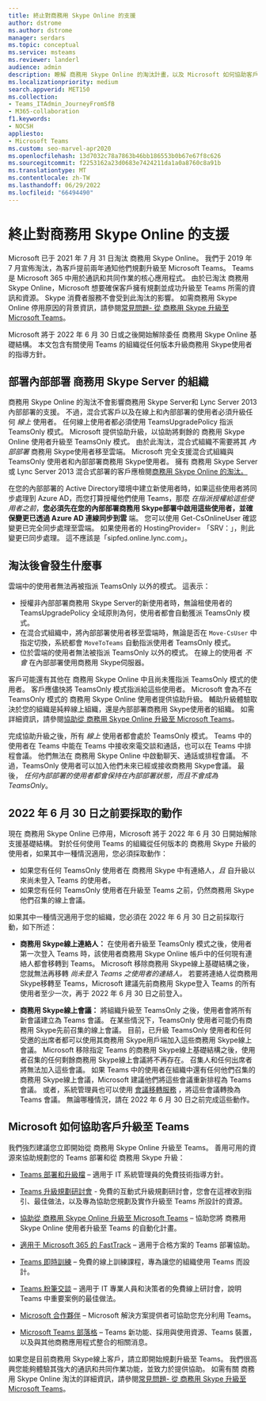 ```yaml
---
title: 終止對商務用 Skype Online 的支援
author: dstrome
ms.author: dstrome
manager: serdars
ms.topic: conceptual
ms.service: msteams
ms.reviewer: landerl
audience: admin
description: 瞭解 商務用 Skype Online 的淘汰計畫，以及 Microsoft 如何協助客戶移轉至 Teams。
ms.localizationpriority: medium
search.appverid: MET150
ms.collection:
- Teams_ITAdmin_JourneyFromSfB
- M365-collaboration
f1.keywords:
- NOCSH
appliesto:
- Microsoft Teams
ms.custom: seo-marvel-apr2020
ms.openlocfilehash: 13d7032c78a7863b46bb186553b0b67e67f8c626
ms.sourcegitcommit: f2253162a23d0683e7424211da1a0a8760c8a91b
ms.translationtype: MT
ms.contentlocale: zh-TW
ms.lasthandoff: 06/29/2022
ms.locfileid: "66494490"
---
```

# <a name="skype-for-business-online-retirement"></a>終止對商務用 Skype Online 的支援

Microsoft 已于 2021 年 7 月 31 日淘汰 商務用 Skype Online。 我們于 2019 年 7 月宣佈淘汰，為客戶提前兩年通知他們規劃升級至 Microsoft Teams。 Teams 是 Microsoft 365 中用於通訊和共同作業的核心應用程式。 由於已淘汰 商務用 Skype Online，Microsoft 想要確保客戶擁有規劃並成功升級至 Teams 所需的資訊和資源。  Skype 消費者服務不會受到此淘汰的影響。 如需商務用 Skype Online 停用原因的背景資訊，請參閱[常見問題- 從 商務用 Skype 升級至 Microsoft Teams](FAQ-journey.yml)。

Microsoft 將于 2022 年 6 月 30 日或之後開始解除委任 商務用 Skype Online 基礎結構。 本文包含有關使用 Teams 的組織從任何版本升級商務用 Skype使用者的指導方針。


## <a name="organizations-with-on-premises-deployments-of-skype-for-business-server"></a>部署內部部署 商務用 Skype Server 的組織

商務用 Skype Online 的淘汰不會影響商務用 Skype Server和 Lync Server 2013 內部部署的支援。 不過，混合式客戶以及在線上和內部部署的使用者必須升級任何 *線上* 使用者。 任何線上使用者都必須使用 TeamsUpgradePolicy 指派 TeamsOnly 模式。 Microsoft 提供協助升級，以協助將剩餘的 商務用 Skype Online 使用者升級至 TeamsOnly 模式。 由於此淘汰，混合式組織不需要將其 *內部部署* 商務用 Skype使用者移至雲端。 Microsoft 完全支援混合式組織與 TeamsOnly 使用者和內部部署商務用 Skype使用者。 擁有 商務用 Skype Server 或 Lync Server 2013 混合式部署的客戶應檢閱[商務用 Skype Online 的淘汰。](/skypeforbusiness/hybrid/plan-hybrid-connectivity#implications-of-the-upcoming-retirement-of-skype-for-business-online)

在您的內部部署的 Active Directory環境中建立新使用者時，如果這些使用者將同步處理到 Azure AD，而您打算授權他們使用 Teams，那麼 *在指派授權給這些使用者之前*，**您必須先在您的內部部署商務用 Skype部署中啟用這些使用者，並確保變更已透過 Azure AD 連線同步到雲** 端。  您可以使用 Get-CsOnlineUser 確認變更已完全同步處理至雲端。 如果使用者的 HostingProvider= 「SRV：」，則此變更已同步處理。  這不應該是「sipfed.online.lync.com」。   

## <a name="what-to-expect-post-retirement"></a>淘汰後會發生什麼事

雲端中的使用者無法再被指派 TeamsOnly 以外的模式。 這表示：

 - 授權非內部部署商務用 Skype Server的新使用者時，無論租使用者的 TeamsUpgradePolicy 全域原則為何，使用者都會自動獲派 TeamsOnly 模式。
 - 在混合式組織中，將內部部署使用者移至雲端時，無論是否在 `Move-CsUser` 中指定切換，系統都會 `MoveToTeams` 自動指派使用者 TeamsOnly 模式。
 - 位於雲端的使用者無法被指派 TeamsOnly 以外的模式。 在線上的使用者 *不會* 在內部部署使用商務用 Skype伺服器。

客戶可能還有其他在 商務用 Skype Online 中且尚未獲指派 TeamsOnly 模式的使用者。 客戶應儘快將 TeamsOnly 模式指派給這些使用者。 Microsoft 會為不在 TeamsOnly 模式的 商務用 Skype Online 使用者提供協助升級。 輔助升級體驗取決於您的組織是純粹線上組織，還是內部部署商務用 Skype使用者的組織。 如需詳細資訊，請參閱[協助從 商務用 Skype Online 升級至 Microsoft Teams](upgrade-assisted.md)。

完成協助升級之後，所有 *線上* 使用者都會處於 TeamsOnly 模式。 Teams 中的使用者在 Teams 中能在 Teams 中接收來電交談和通話，也可以在 Teams 中排程會議。 他們無法在 商務用 Skype Online 中啟動聊天、通話或排程會議。  不過，TeamsOnly 使用者可以加入他們未來已經或接收商務用 Skype會議。 最後， *任何內部部署的使用者都會保持在內部部署狀態，而且不會成為 TeamsOnly*。

## <a name="actions-to-take-before-june-30-2022"></a>2022 年 6 月 30 日之前要採取的動作
現在 商務用 Skype Online 已停用，Microsoft 將于 2022 年 6 月 30 日開始解除支援基礎結構。  對於任何使用 Teams 的組織從任何版本的 商務用 Skype 升級的使用者，如果其中一種情況適用，您必須採取動作：

- 如果您有任何 TeamsOnly 使用者在 商務用 Skype 中有連絡人，*且* 自升級以來尚未登入 Teams 的使用者。
- 如果您有任何 TeamsOnly 使用者在升級至 Teams 之前，仍然商務用 Skype他們召集的線上會議。

如果其中一種情況適用于您的組織，您必須在 2022 年 6 月 30 日之前採取行動，如下所述：

 - **商務用 Skype線上連絡人：** 在使用者升級至 TeamsOnly 模式之後，使用者第一次登入 Teams 時，該使用者商務用 Skype Online 帳戶中的任何現有連絡人都會移轉到 Teams。 Microsoft 移除商務用 Skype線上基礎結構之後，您就無法再移轉 *尚未登入 Teams 之使用者的連絡人。* 若要將連絡人從商務用 Skype移轉至 Teams，Microsoft 建議先前商務用 Skype登入 Teams 的所有使用者至少一次，再于 2022 年 6 月 30 日之前登入。

 - **商務用 Skype線上會議：** 將組織升級至 TeamsOnly 之後，使用者會將所有新會議建立為 Teams 會議。 在某些情況下，TeamsOnly 使用者可能仍有商務用 Skype先前召集的線上會議。 目前，已升級 TeamsOnly 使用者和任何受邀的出席者都可以使用其商務用 Skype用戶端加入這些商務用 Skype線上會議。 Microsoft 移除指定 Teams 的商務用 Skype線上基礎結構之後，使用者召集的任何剩餘商務用 Skype線上會議將不再存在。 召集人和任何出席者將無法加入這些會議。 如果 Teams 中的使用者在組織中還有任何他們召集的商務用 Skype線上會議，Microsoft 建議他們將這些會議重新排程為 Teams 會議。 或者，系統管理員也可以使用 [會議移轉服務](/skypeforbusiness/audio-conferencing-in-office-365/setting-up-the-meeting-migration-service-mms#trigger-meeting-migration-manually-via-powershell-cmdlet) ，將這些會議轉換為 Teams 會議。 無論哪種情況，請在 2022 年 6 月 30 日之前完成這些動作。  


## <a name="how-microsoft-is-helping-customers-upgrade-to-teams"></a>Microsoft 如何協助客戶升級至 Teams

我們強烈建議您立即開始從 商務用 Skype Online 升級至 Teams。 善用可用的資源來協助規劃您的 Teams 部署和從 商務用 Skype 升級：

- [Teams 部署和升級檔](upgrade-start-here.md) – 適用于 IT 系統管理員的免費技術指導方針。

- [Teams 升級規劃研討會](./upgrade-workshops-landing-page.yml) - 免費的互動式升級規劃研討會，您會在這裡收到指引、最佳做法，以及專為協助您規劃及實作升級至 Teams 所設計的資源。

- [協助從 商務用 Skype Online 升級至 Microsoft Teams](upgrade-assisted.md) – 協助您將 商務用 Skype Online 使用者升級至 Teams 的自動化計畫。

- [適用于 Microsoft 365 的 FastTrack](https://www.microsoft.com/fasttrack/microsoft-365) – 適用于合格方案的 Teams 部署協助。

- [Teams 即時訓練](./instructor-led-training-teams-landing-page.yml) – 免費的線上訓練課程，專為讓您的組織使用 Teams 而設計。

- [Teams 粉筆交談](./chalk-talks-landing-page.yml) – 適用于 IT 專業人員和決策者的免費線上研討會，說明 Teams 中重要案例的最佳做法。

- [Microsoft 合作夥伴](https://www.microsoft.com/solution-providers/home) – Microsoft 解決方案提供者可協助您充分利用 Teams。

- [Microsoft Teams 部落格](https://techcommunity.microsoft.com/t5/microsoft-teams-blog/bg-p/MicrosoftTeamsBlog) – Teams 新功能、採用與使用資源、Teams 裝置，以及與其他商務應用程式整合的相關消息。

如果您是目前商務用 Skype線上客戶，請立即開始規劃升級至 Teams。 我們很高興您能夠體驗其強大的通訊和共同作業功能，並致力於提供協助。  如需有關 商務用 Skype Online 淘汰的詳細資訊，請參閱[常見問題- 從 商務用 Skype 升級至 Microsoft Teams](FAQ-journey.yml)。





